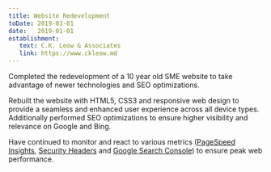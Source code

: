```yaml
---
title: Website Redevelopment
toDate: 2019-03-01
date:   2019-01-01
establishment:
   text: C.K. Leow & Associates
   link: https://www.ckleow.md
---
```

Completed the redevelopment of a 10 year old SME website to take advantage of newer technologies and SEO optimizations.

Rebuilt the website with HTML5, CSS3 and responsive web design to provide a seamless and enhanced user experience across all device types. Additionally performed SEO optimizations to ensure higher visibility and relevance on Google and Bing.

Have continued to monitor and react to various metrics ([PageSpeed Insights](https://developers.google.com/speed), [Security Headers](https://securityheaders.com) and [Google Search Console](https://search.google.com/search-console/about)) to ensure peak web performance.
